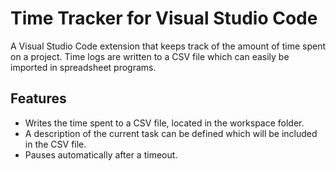 # Time Tracker for Visual Studio Code

A Visual Studio Code extension that keeps track of the amount of time spent on a project.
Time logs are written to a CSV file which can easily be imported in spreadsheet programs.

## Features

-   Writes the time spent to a CSV file, located in the workspace folder.
-   A description of the current task can be defined which will be included in the CSV file.
-   Pauses automatically after a timeout.
